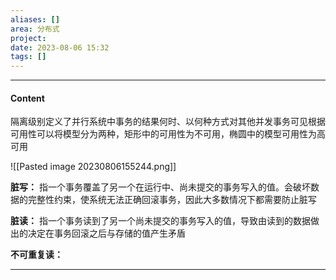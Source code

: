 ```yaml
---
aliases: []
area: 分布式
project: 
date: 2023-08-06 15:32
tags: []
---
```

---
#### Content
隔离级别定义了并行系统中事务的结果何时、以何种方式对其他并发事务可见根据可用性可以将模型分为两种，矩形中的可用性为不可用，椭圆中的模型可用性为高可用

![[Pasted image 20230806155244.png]]

**脏写：**
指一个事务覆盖了另一个在运行中、尚未提交的事务写入的值。会破坏数据的完整性约束，使系统无法正确回滚事务，因此大多数情况下都需要防止脏写

**脏读：**
指一个事务读到了另一个尚未提交的事务写入的值，导致由读到的数据做出的决定在事务回滚之后与存储的值产生矛盾

**不可重复读：**



---
